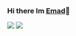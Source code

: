 ### Hi there Im <a href ="https://github.com/rzr1r">Emad</a>👋
 <div>
 <img src= "https://github-readme-stats.vercel.app/api?username=rzr1r&show_icons=true&line_height=40&theme=tokyonight">
 <img src= "https://github-readme-stats-anuraghazra1.vercel.app/api/top-langs/?username=rzr1r&layout=compact&theme=tokyonight">
 <div>
